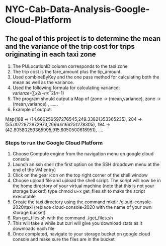 # NYC-Cab-Data-Analysis-Google-Cloud-Platform

## The goal of this project is to determine the mean and the variance of the trip cost for trips originating in each taxi zone
1. The PULocationID column corresponds to the taxi zone
2. The trip cost is the fare_amount plus the tip_amount.
3. Used combineByKey and the one pass method for calculating both the mean as well as the variance. 
4. Used the following formula for calculating variance:  𝑣𝑎𝑟𝑖𝑎𝑛𝑐𝑒=∑𝑥2𝑖−𝑛𝑥¯2(𝑛−1) 
5. The program should output a Map of (zone -> (mean,variance), zone -> (mean,variance) , ......
6. Example of output:

Map(188 -> (14.666259597276545,249.33821353365235), 204 -> (55.0072972972973,2666.6166251278305), 194 -> (42.80580259365995,915.6050500618951), ....


### Steps to run the Google Cloud Platform
1. Choose Compute engine from the navigation menu on google cloud console
2. Launch an ssh shell (the first option on the SSH dropdown menu at the end of the VM entry)
3. Click on the gear icon on the top right corner of the shell window
4. Choose upload file and upload the shell script. The script will now be in the home directory of your virtual machine (note that this is not your storage bucket!)
type chmod u+x get_files.sh to make the script executable
5. Create the taxi directory using the command mkdir /cloud-console-2020/taxi (replace cloud-console-2020 with the name of your own storage bucket)
6. Run get_files.sh with the command ./get_files.sh
7. This will take a while but curl will give you download stats as it downloads each file
8. Once completed, navigate to your storage bucket on google cloud console and make sure the files are in the bucket
